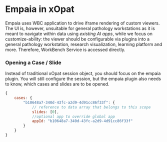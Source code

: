 # Empaia in xOpat

Empaia uses WBC application to drive iframe rendering of custom viewers. The UI is, however, unsuitable for general
pathology workstations as it is meant to navigate within data using _existing AI apps_, while we
focus on customize-ability: the viewer
should be configurable via plugins into a 
general pathology workstation, research visualization, learning platform and more. Therefore, 
WorkBench Service is accessed directly.

### Opening a Case / Slide
Instead of traditional xOpat session object, you should focus on the empaia plugin.
You will still configure the session, but the empaia plugin also needs to know, 
which cases and slides are to be opened.

````js
{
    cases: {
        "b10648a7-340d-43fc-a2d9-4d91cc86f33f": {
            // reference to data array that belongs to this scope
            slides: [0],
            //optional app to override global app    
            appId: "b10648a7-340d-43fc-a2d9-4d91cc86f33f"  
        }
    }
}
````
